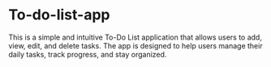 # To-do-list-app
This is a simple and intuitive To-Do List application that allows users to add, view, edit, and delete tasks. The app is designed to help users manage their daily tasks, track progress, and stay organized.
